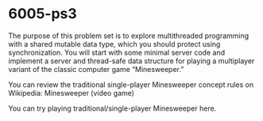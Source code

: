 # 6005-ps3
The purpose of this problem set is to explore multithreaded programming with a shared mutable data type, which you should protect using synchronization.
You will start with some minimal server code and implement a server and thread-safe data structure for playing a multiplayer variant of the classic computer game “Minesweeper.”

You can review the traditional single-player Minesweeper concept rules on Wikipedia: Minesweeper (video game)

You can try playing traditional/single-player Minesweeper here. 
